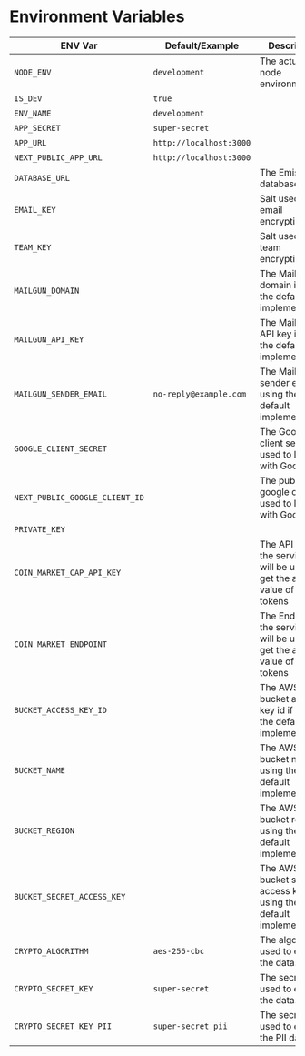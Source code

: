 # Environment Variables

| ENV Var                        | Default/Example         | Description                                                                         | Required |
| ------------------------------ | ----------------------- | ----------------------------------------------------------------------------------- | -------- |
| `NODE_ENV`                     | `development`           | The actual node environment.                                                        | NO       |
| `IS_DEV`                       | `true`                  |                                                                                     | NO       |
| `ENV_NAME`                     | `development`           |                                                                                     | NO       |
| `APP_SECRET`                   | `super-secret`          |                                                                                     | YES      |
| `APP_URL`                      | `http://localhost:3000` |                                                                                     | YES      |
| `NEXT_PUBLIC_APP_URL`          | `http://localhost:3000` |                                                                                     | YES      |
| `DATABASE_URL`                 | ` `                     | The Emissary database.                                                              | YES      |
| `EMAIL_KEY`                    | ` `                     | Salt used for email encryption.                                                     | YES      |
| `TEAM_KEY`                     | ` `                     | Salt used for team encryption.                                                      | YES      |
| `MAILGUN_DOMAIN`               | ` `                     | The Mailgun domain if using the default implementation.                             | NO       |
| `MAILGUN_API_KEY`              | ` `                     | The Mailgun API key if using the default implementation.                            | NO       |
| `MAILGUN_SENDER_EMAIL`         | `no-reply@example.com`  | The Mailgun sender email if using the default implementation.                       | NO       |
| `GOOGLE_CLIENT_SECRET`         | ` `                     | The Google client secret used to login with Google.                                 | NO       |
| `NEXT_PUBLIC_GOOGLE_CLIENT_ID` | ` `                     | The public google client id used to login with Google.                              | NO       |
| `PRIVATE_KEY`                  | ` `                     |                                                                                     | NO      |
| `COIN_MARKET_CAP_API_KEY`      | ` `                     | The API Key of the service that will be used to get the actual value of the tokens  | NO       |
| `COIN_MARKET_ENDPOINT`         | ` `                     | The Endpoint of the service that will be used to get the actual value of the tokens | NO       |
| `BUCKET_ACCESS_KEY_ID`         | ` `                     | The AWS S3 bucket access key id if using the default implementation.                | YES      |
| `BUCKET_NAME`                  | ` `                     | The AWS S3 bucket name if using the default implementation.                         | YES      |
| `BUCKET_REGION`                | ` `                     | The AWS S3 bucket region if using the default implementation.                       | YES      |
| `BUCKET_SECRET_ACCESS_KEY`     | ` `                     | The AWS S3 bucket secret access key if using the default implementation.            | YES      |
| `CRYPTO_ALGORITHM`             | `aes-256-cbc`           | The algorithm used to encrypt the data.                                             | YES      |
| `CRYPTO_SECRET_KEY`            | `super-secret`          | The secret key used to encrypt the data.                                            | YES      |
| `CRYPTO_SECRET_KEY_PII`        | `super-secret_pii`      | The secret key used to encrypt the PII data.                                        | YES      |